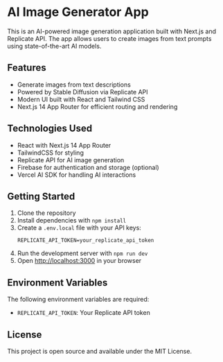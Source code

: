 # AI Image Generator App

This is an AI-powered image generation application built with Next.js and Replicate API. The app allows users to create images from text prompts using state-of-the-art AI models.

## Features

- Generate images from text descriptions
- Powered by Stable Diffusion via Replicate API
- Modern UI built with React and Tailwind CSS
- Next.js 14 App Router for efficient routing and rendering

## Technologies Used

- React with Next.js 14 App Router
- TailwindCSS for styling
- Replicate API for AI image generation
- Firebase for authentication and storage (optional)
- Vercel AI SDK for handling AI interactions

## Getting Started

1. Clone the repository
2. Install dependencies with `npm install`
3. Create a `.env.local` file with your API keys:
   ```
   REPLICATE_API_TOKEN=your_replicate_api_token
   ```
4. Run the development server with `npm run dev`
5. Open [http://localhost:3000](http://localhost:3000) in your browser

## Environment Variables

The following environment variables are required:

- `REPLICATE_API_TOKEN`: Your Replicate API token

## License

This project is open source and available under the MIT License.